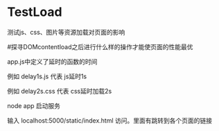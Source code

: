 # TestLoad
测试js、css、图片等资源加载对页面的影响

#探寻DOMcontentload之后进行什么样的操作才能使页面的性能最优

app.js中定义了延时的函数的时间

例如 delay1s.js 代表 js延时1s

例如 delay2s.css 代表 css延时加载2s

node app 启动服务

输入 localhost:5000/static/index.html 访问。里面有跳转到各个页面的链接
